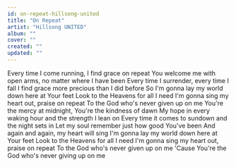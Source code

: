 ```yaml
---
id: on-repeat-hillsong-united
title: "On Repeat"
artist: "Hillsong UNITED"
album: ""
cover: ""
created: ""
updated: ""
---
```


Every time I come running, I find grace on repeat
You welcome me with open arms, no matter where I have been
Every time I surrender, every time I fall
I find grace more precious than I did before
So I'm gonna lay my world down here at Your feet
Look to the Heavens for all I need
I'm gonna sing my heart out, praise on repeat
To the God who's never given up on me
You're the mеrcy at midnight, You're the kindness of dawn
My hopе in every waking hour and the strength I lean on
Every time it comes to sundown and the night sets in
Let my soul remember just how good You've been
And again and again, my heart will sing
I'm gonna lay my world down here at Your feet
Look to the Heavens for all I need
I'm gonna sing my heart out, praise on repeat
To the God who's never given up on me
'Cause You're the God who's never giving up on me